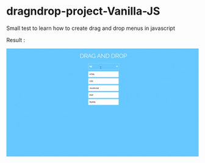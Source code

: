 # dragndrop-project-Vanilla-JS


Small test to learn how to create drag and drop menus in javascript

Result : 

![Screenshot](drag.gif)
